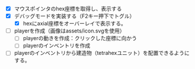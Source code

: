 - [x] マウスポインタのhex座標を取得し、表示する
- [x] デバッグモードを実装する（F2キー押下でトグル）
    - [x] hexにaxial座標をオーバーレイで表示する。
- [ ] playerを作成（画像はassets/icon.svgを使用）
    - [ ] playerの動きを作成：クリックした座標に向かう
    - [ ] playerのインベントリを作成
- [ ] playerのインベントリから建造物（tetrahexユニット）を配置できるようにする。
